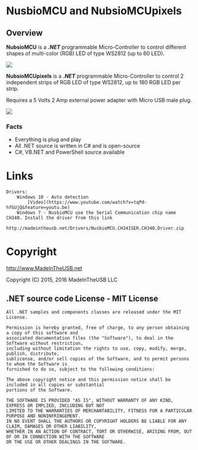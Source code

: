 # NusbioMCU and NubsioMCUpixels

## Overview

**NubsioMCU** is a ***.NET*** programmable Micro-Controller to control different shapes of multi-color (RGB) LED of type WS2812 (up to 60 LED).

![](http://madeintheusb.net/Images/NusbioMCU/NusbioMCU_Strip.jpg)

**NubsioMCUpixels** is a ***.NET*** programmable Micro-Controller to control 2 independent strips of RGB LED of type WS2812,
up to 180 RGB LED per strip.

 Requires a 5 Volts 2 Amp external power adapter with Micro USB male plug.

 ![](http://madeintheusb.net/Images/NusbioMCU/NusbioPixelMCU_USB_&_POWER_00.jpg)


### Facts

* Everything is plug and play
* All .NET source is written in C# and is open-source
* C#, VB.NET and PowerShell source available

# Links

    Drivers:
        Windows 10 - Auto detection 
            [Video](https://www.youtube.com/watch?v=tqPd-hfGUjQ&feature=youtu.be)
        Windows 7 - NusbioMCU use the Serial Communication chip name CH340. Install the driver from this link
        http://madeintheusb.net/Drivers/NusbioMCU.CH341SER.CH340.Driver.zip

# Copyright

http://www.MadeInTheUSB.net

Copyright (C) 2015, 2016 MadeInTheUSB LLC

## .NET source code License - MIT License

    All .NET samples and components classes are released under the MIT License.

    Permission is hereby granted, free of charge, to any person obtaining a copy of this software and 
    associated documentation files (the "Software"), to deal in the Software without restriction, 
    including without limitation the rights to use, copy, modify, merge, publish, distribute, 
    sublicense, and/or sell copies of the Software, and to permit persons to whom the Software is 
    furnished to do so, subject to the following conditions:

    The above copyright notice and this permission notice shall be included in all copies or substantial 
    portions of the Software.

    THE SOFTWARE IS PROVIDED "AS IS", WITHOUT WARRANTY OF ANY KIND, EXPRESS OR IMPLIED, INCLUDING BUT NOT 
    LIMITED TO THE WARRANTIES OF MERCHANTABILITY, FITNESS FOR A PARTICULAR PURPOSE AND NONINFRINGEMENT. 
    IN NO EVENT SHALL THE AUTHORS OR COPYRIGHT HOLDERS BE LIABLE FOR ANY CLAIM, DAMAGES OR OTHER LIABILITY, 
    WHETHER IN AN ACTION OF CONTRACT, TORT OR OTHERWISE, ARISING FROM, OUT OF OR IN CONNECTION WITH THE SOFTWARE 
    OR THE USE OR OTHER DEALINGS IN THE SOFTWARE.

